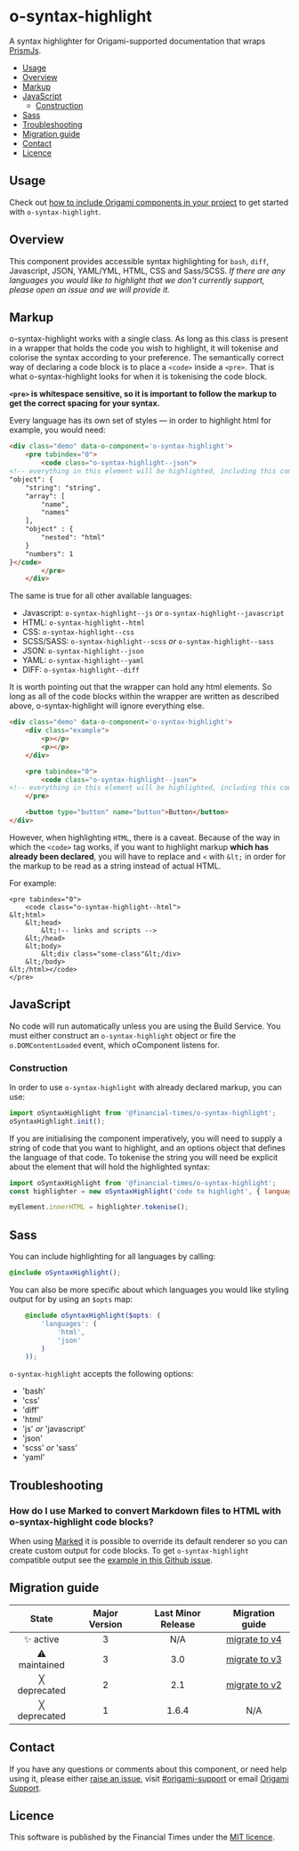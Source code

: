 # o-syntax-highlight

A syntax highlighter for Origami-supported documentation that wraps [PrismJs](https://github.com/PrismJS/prism).

- [Usage](#usage)
- [Overview](#overview)
- [Markup](#markup)
- [JavaScript](#javascript)
	- [Construction](#construction)
- [Sass](#sass)
- [Troubleshooting](#troubleshooting)
- [Migration guide](#migration-guide)
- [Contact](#contact)
- [Licence](#licence)

## Usage

Check out [how to include Origami components in your project](https://origami.ft.com/documentation/components/#including-origami-components-in-your-project) to get started with `o-syntax-highlight`.

## Overview

This component provides accessible syntax highlighting for `bash`, `diff`, Javascript, JSON, YAML/YML, HTML, CSS and Sass/SCSS.
_If there are any languages you would like to highlight that we don't currently support, please open an issue and we will provide it._

## Markup

o-syntax-highlight works with a single class. As long as this class is present in a wrapper that holds the code you wish to highlight, it will tokenise and colorise the syntax according to your preference. The semantically correct way of declaring a code block is to place a `<code>` inside a `<pre>`. That is what o-syntax-highlight looks for when it is tokenising the code block.

**`<pre>` is whitespace sensitive, so it is important to follow the markup to get the correct spacing for your syntax.**

Every language has its own set of styles — in order to highlight html for example, you would need:
```html
<div class="demo" data-o-component='o-syntax-highlight'>
	<pre tabindex="0">
		<code class="o-syntax-highlight--json">
<!-- everything in this element will be highlighted, including this comment! -->
"object": {
	"string": "string",
	"array": [
		"name",
		"names"
	],
	"object" : {
		"nested": "html"
	}
	"numbers": 1
}</code>
		</pre>
	</div>
```

The same is true for all other available languages:
- Javascript: `o-syntax-highlight--js` _or_ `o-syntax-highlight--javascript`
- HTML: `o-syntax-highlight--html`
- CSS: `o-syntax-highlight--css`
- SCSS/SASS: `o-syntax-highlight--scss` _or_ `o-syntax-highlight--sass`
- JSON: `o-syntax-highlight--json`
- YAML: `o-syntax-highlight--yaml`
- DIFF: `o-syntax-highlight--diff`

It is worth pointing out that the wrapper can hold any html elements. So long as all of the code blocks within the wrapper are written as described above, o-syntax-highlight will ignore everything else.
```html
<div class="demo" data-o-component='o-syntax-highlight'>
	<div class="example">
		<p></p>
		<p></p>
	</div>

	<pre tabindex="0">
		<code class="o-syntax-highlight--json">
<!-- everything in this element will be highlighted, including this comment! --></code>
	</pre>

	<button type="button" name="button">Button</button>
</div>
```

However, when highlighting `HTML`, there is a caveat.
Because of the way in which the `<code>` tag works, if you want to highlight markup **which has already been declared**, you will have to replace and `<` with `&lt;` in order for the markup to be read as a string instead of actual HTML.

For example:
```
<pre tabindex="0">
	<code class="o-syntax-highlight--html">
&lt;html>
	&lt;head>
		&lt;!-- links and scripts -->
	&lt;/head>
	&lt;body>
		&lt;div class="some-class"&lt;/div>
	&lt;/body>
&lt;/html></code>
</pre>
```

## JavaScript

No code will run automatically unless you are using the Build Service.
You must either construct an `o-syntax-highlight` object or fire the `o.DOMContentLoaded` event, which oComponent listens for.

### Construction

In order to use `o-syntax-highlight` with already declared markup, you can use:
```js
import oSyntaxHighlight from '@financial-times/o-syntax-highlight';
oSyntaxHighlight.init();
```

If you are initialising the component imperatively, you will need to supply a string of code that you want to highlight, and an options object that defines the language of that code. To tokenise the string you will need be explicit about the element that will hold the highlighted syntax:

```js
import oSyntaxHighlight from '@financial-times/o-syntax-highlight';
const highlighter = new oSyntaxHighlight('code to highlight', { language: 'html'});

myElement.innerHTML = highlighter.tokenise();
```

## Sass

You can include highlighting for all languages by calling:

```scss
@include oSyntaxHighlight();
```

You can also be more specific about which languages you would like styling output for by using an `$opts` map:
```scss
	@include oSyntaxHighlight($opts: (
		'languages': (
			'html',
			'json'
		)
	));
```
`o-syntax-highlight` accepts the following options:
- 'bash'
- 'css'
- 'diff'
- 'html'
- 'js' _or_ 'javascript'
- 'json'
- 'scss' _or_ 'sass'
- 'yaml'


## Troubleshooting

### How do I use Marked to convert Markdown files to HTML with o-syntax-highlight code blocks?

When using [Marked](https://www.npmjs.com/package/marked) it is possible to override its default renderer so you can create custom output for code blocks. To get `o-syntax-highlight` compatible output see the [example in this Github issue](https://github.com/Financial-Times/o-syntax-highlight/issues/49).

## Migration guide

State | Major Version | Last Minor Release | Migration guide |
:---: | :---: | :---: | :---:
✨ active | 3 | N/A | [migrate to v4](MIGRATION.md#migrating-from-v3-to-v4) |
⚠ maintained | 3 | 3.0 | [migrate to v3](MIGRATION.md#migrating-from-v2-to-v3) |
╳ deprecated | 2 | 2.1 | [migrate to v2](MIGRATION.md#migrating-from-v1-to-v2) |
╳ deprecated | 1 | 1.6.4 | N/A |

## Contact

If you have any questions or comments about this component, or need help using it, please either [raise an issue](https://github.com/Financial-Times/o-syntax-highlight/issues), visit [#origami-support](https://financialtimes.slack.com/messages/origami-support/) or email [Origami Support](mailto:origami-support@ft.com).


## Licence

This software is published by the Financial Times under the [MIT licence](http://opensource.org/licenses/MIT).
